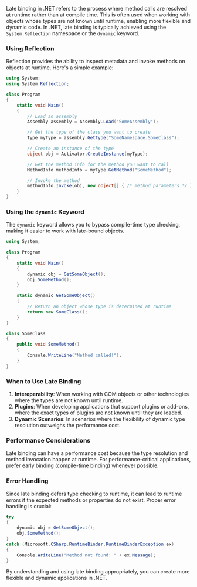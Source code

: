 Late binding in .NET refers to the process where method calls are resolved at runtime rather than at compile time. This is often used when working with objects whose types are not known until runtime, enabling more flexible and dynamic code. In .NET, late binding is typically achieved using the `System.Reflection` namespace or the `dynamic` keyword.

### Using Reflection

Reflection provides the ability to inspect metadata and invoke methods on objects at runtime. Here's a simple example:

```csharp
using System;
using System.Reflection;

class Program
{
    static void Main()
    {
        // Load an assembly
        Assembly assembly = Assembly.Load("SomeAssembly");

        // Get the type of the class you want to create
        Type myType = assembly.GetType("SomeNamespace.SomeClass");

        // Create an instance of the type
        object obj = Activator.CreateInstance(myType);

        // Get the method info for the method you want to call
        MethodInfo methodInfo = myType.GetMethod("SomeMethod");

        // Invoke the method
        methodInfo.Invoke(obj, new object[] { /* method parameters */ });
    }
}
```

### Using the `dynamic` Keyword

The `dynamic` keyword allows you to bypass compile-time type checking, making it easier to work with late-bound objects.

```csharp
using System;

class Program
{
    static void Main()
    {
        dynamic obj = GetSomeObject();
        obj.SomeMethod();
    }

    static dynamic GetSomeObject()
    {
        // Return an object whose type is determined at runtime
        return new SomeClass();
    }
}

class SomeClass
{
    public void SomeMethod()
    {
        Console.WriteLine("Method called!");
    }
}
```

### When to Use Late Binding

1. **Interoperability**: When working with COM objects or other technologies where the types are not known until runtime.
2. **Plugins**: When developing applications that support plugins or add-ons, where the exact types of plugins are not known until they are loaded.
3. **Dynamic Scenarios**: In scenarios where the flexibility of dynamic type resolution outweighs the performance cost.

### Performance Considerations

Late binding can have a performance cost because the type resolution and method invocation happen at runtime. For performance-critical applications, prefer early binding (compile-time binding) whenever possible.

### Error Handling

Since late binding defers type checking to runtime, it can lead to runtime errors if the expected methods or properties do not exist. Proper error handling is crucial:

```csharp
try
{
    dynamic obj = GetSomeObject();
    obj.SomeMethod();
}
catch (Microsoft.CSharp.RuntimeBinder.RuntimeBinderException ex)
{
    Console.WriteLine("Method not found: " + ex.Message);
}
```

By understanding and using late binding appropriately, you can create more flexible and dynamic applications in .NET.